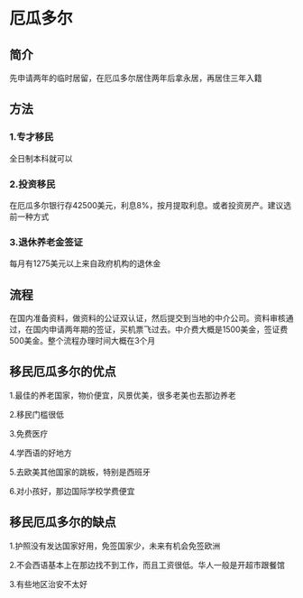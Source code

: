 # 厄瓜多尔

## 简介

先申请两年的临时居留，在厄瓜多尔居住两年后拿永居，再居住三年入籍

## 方法

### 1.专才移民

全日制本科就可以

### 2.投资移民

在厄瓜多尔银行存42500美元，利息8%，按月提取利息。或者投资房产。建议选前一种方式

### 3.退休养老金签证

每月有1275美元以上来自政府机构的退休金

## 流程

在国内准备资料，做资料的公证双认证，然后提交到当地的中介公司。资料审核通过，在国内申请两年期的签证，买机票飞过去。中介费大概是1500美金，签证费500美金。整个流程办理时间大概在3个月

## 移民厄瓜多尔的优点

1.最佳的养老国家，物价便宜，风景优美，很多老美也去那边养老

2.移民门槛很低

3.免费医疗

4.学西语的好地方

5.去欧美其他国家的跳板，特别是西班牙

6.对小孩好，那边国际学校学费便宜

## 移民厄瓜多尔的缺点

1.护照没有发达国家好用，免签国家少，未来有机会免签欧洲

2.不会西语基本上在那边找不到工作，而且工资很低。华人一般是开超市跟餐馆

3.有些地区治安不太好
